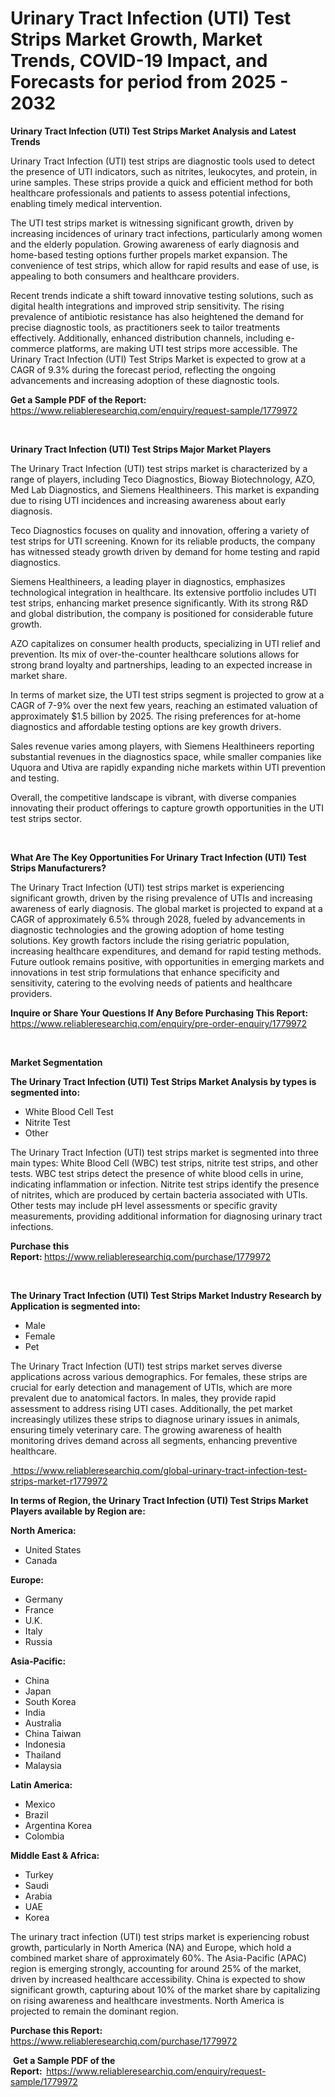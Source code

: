 <p><h1>Urinary Tract Infection (UTI) Test Strips Market Growth, Market Trends, COVID-19 Impact, and Forecasts for period from 2025 - 2032</h1></p><p><strong>Urinary Tract Infection (UTI) Test Strips Market Analysis and Latest Trends</strong></p>
<p><p>Urinary Tract Infection (UTI) test strips are diagnostic tools used to detect the presence of UTI indicators, such as nitrites, leukocytes, and protein, in urine samples. These strips provide a quick and efficient method for both healthcare professionals and patients to assess potential infections, enabling timely medical intervention.</p><p>The UTI test strips market is witnessing significant growth, driven by increasing incidences of urinary tract infections, particularly among women and the elderly population. Growing awareness of early diagnosis and home-based testing options further propels market expansion. The convenience of test strips, which allow for rapid results and ease of use, is appealing to both consumers and healthcare providers.</p><p>Recent trends indicate a shift toward innovative testing solutions, such as digital health integrations and improved strip sensitivity. The rising prevalence of antibiotic resistance has also heightened the demand for precise diagnostic tools, as practitioners seek to tailor treatments effectively. Additionally, enhanced distribution channels, including e-commerce platforms, are making UTI test strips more accessible. The Urinary Tract Infection (UTI) Test Strips Market is expected to grow at a CAGR of 9.3% during the forecast period, reflecting the ongoing advancements and increasing adoption of these diagnostic tools.</p></p>
<p><strong>Get a Sample PDF of the Report:&nbsp;</strong> <a href="https://www.reliableresearchiq.com/enquiry/request-sample/1779972?utm_campaign=1129&utm_medium=2&utm_source=Github&utm_content=ia&utm_term=14042025&utm_id=urinary-tract-infection-uti-test-strips">https://www.reliableresearchiq.com/enquiry/request-sample/1779972</a></p>
<p>&nbsp;</p>
<p><strong>Urinary Tract Infection (UTI) Test Strips Major Market Players</strong></p>
<p><p>The Urinary Tract Infection (UTI) test strips market is characterized by a range of players, including Teco Diagnostics, Bioway Biotechnology, AZO, Med Lab Diagnostics, and Siemens Healthineers. This market is expanding due to rising UTI incidences and increasing awareness about early diagnosis.</p><p>Teco Diagnostics focuses on quality and innovation, offering a variety of test strips for UTI screening. Known for its reliable products, the company has witnessed steady growth driven by demand for home testing and rapid diagnostics.</p><p>Siemens Healthineers, a leading player in diagnostics, emphasizes technological integration in healthcare. Its extensive portfolio includes UTI test strips, enhancing market presence significantly. With its strong R&D and global distribution, the company is positioned for considerable future growth.</p><p>AZO capitalizes on consumer health products, specializing in UTI relief and prevention. Its mix of over-the-counter healthcare solutions allows for strong brand loyalty and partnerships, leading to an expected increase in market share.</p><p>In terms of market size, the UTI test strips segment is projected to grow at a CAGR of 7-9% over the next few years, reaching an estimated valuation of approximately $1.5 billion by 2025. The rising preferences for at-home diagnostics and affordable testing options are key growth drivers.</p><p>Sales revenue varies among players, with Siemens Healthineers reporting substantial revenues in the diagnostics space, while smaller companies like Uquora and Utiva are rapidly expanding niche markets within UTI prevention and testing.</p><p>Overall, the competitive landscape is vibrant, with diverse companies innovating their product offerings to capture growth opportunities in the UTI test strips sector.</p></p>
<p>&nbsp;</p>
<p><strong>What Are The Key Opportunities For Urinary Tract Infection (UTI) Test Strips Manufacturers?</strong></p>
<p><p>The Urinary Tract Infection (UTI) test strips market is experiencing significant growth, driven by the rising prevalence of UTIs and increasing awareness of early diagnosis. The global market is projected to expand at a CAGR of approximately 6.5% through 2028, fueled by advancements in diagnostic technologies and the growing adoption of home testing solutions. Key growth factors include the rising geriatric population, increasing healthcare expenditures, and demand for rapid testing methods. Future outlook remains positive, with opportunities in emerging markets and innovations in test strip formulations that enhance specificity and sensitivity, catering to the evolving needs of patients and healthcare providers.</p></p>
<p><strong>Inquire or Share Your Questions If Any Before Purchasing This Report:</strong> <a href="https://www.reliableresearchiq.com/enquiry/pre-order-enquiry/1779972?utm_campaign=1129&utm_medium=2&utm_source=Github&utm_content=ia&utm_term=14042025&utm_id=urinary-tract-infection-uti-test-strips">https://www.reliableresearchiq.com/enquiry/pre-order-enquiry/1779972</a></p>
<p>&nbsp;</p>
<p><strong>Market Segmentation</strong></p>
<p><strong>The Urinary Tract Infection (UTI) Test Strips Market Analysis by types is segmented into:</strong></p>
<p><ul><li>White Blood Cell Test</li><li>Nitrite Test</li><li>Other</li></ul></p>
<p><p>The Urinary Tract Infection (UTI) test strips market is segmented into three main types: White Blood Cell (WBC) test strips, nitrite test strips, and other tests. WBC test strips detect the presence of white blood cells in urine, indicating inflammation or infection. Nitrite test strips identify the presence of nitrites, which are produced by certain bacteria associated with UTIs. Other tests may include pH level assessments or specific gravity measurements, providing additional information for diagnosing urinary tract infections.</p></p>
<p><strong>Purchase this Report:&nbsp;</strong><a href="https://www.reliableresearchiq.com/purchase/1779972?utm_campaign=1129&utm_medium=2&utm_source=Github&utm_content=ia&utm_term=14042025&utm_id=urinary-tract-infection-uti-test-strips">https://www.reliableresearchiq.com/purchase/1779972</a></p>
<p>&nbsp;</p>
<p><strong>The Urinary Tract Infection (UTI) Test Strips Market Industry Research by Application is segmented into:</strong></p>
<p><ul><li>Male</li><li>Female</li><li>Pet</li></ul></p>
<p><p>The Urinary Tract Infection (UTI) test strips market serves diverse applications across various demographics. For females, these strips are crucial for early detection and management of UTIs, which are more prevalent due to anatomical factors. In males, they provide rapid assessment to address rising UTI cases. Additionally, the pet market increasingly utilizes these strips to diagnose urinary issues in animals, ensuring timely veterinary care. The growing awareness of health monitoring drives demand across all segments, enhancing preventive healthcare.</p></p>
<p><a href="https://www.reliableresearchiq.com/global-urinary-tract-infection-test-strips-market-r1779972?utm_campaign=1129&utm_medium=2&utm_source=Github&utm_content=ia&utm_term=14042025&utm_id=urinary-tract-infection-uti-test-strips">&nbsp;https://www.reliableresearchiq.com/global-urinary-tract-infection-test-strips-market-r1779972</a></p>
<p><strong>In terms of Region, the Urinary Tract Infection (UTI) Test Strips Market Players available by Region are:</strong></p>
<p>
    <p> <strong> North America: </strong>
        <ul>
            <li>United States</li>
            <li>Canada</li>
        </ul>
        </p> 
    <p> <strong> Europe: </strong>
        <ul>
            <li>Germany</li>
            <li>France</li>
            <li>U.K.</li>
            <li>Italy</li>
            <li>Russia</li>
        </ul>
        </p> 
    <p> <strong> Asia-Pacific: </strong>
        <ul>
            <li>China</li>
            <li>Japan</li>
            <li>South Korea</li>
            <li>India</li>
            <li>Australia</li>
            <li>China Taiwan</li>
            <li>Indonesia</li>
            <li>Thailand</li>
            <li>Malaysia</li>
        </ul>
        </p> 
    <p> <strong> Latin America: </strong>
        <ul>
            <li>Mexico</li>
            <li>Brazil</li>
            <li>Argentina Korea</li>
            <li>Colombia</li>
        </ul>
        </p> 
    <p> <strong> Middle East & Africa: </strong>
        <ul>
            <li>Turkey</li>
            <li>Saudi</li>
            <li>Arabia</li>
            <li>UAE</li>
            <li>Korea</li>
        </ul>
    </p>
    </p>
<p><p>The urinary tract infection (UTI) test strips market is experiencing robust growth, particularly in North America (NA) and Europe, which hold a combined market share of approximately 60%. The Asia-Pacific (APAC) region is emerging strongly, accounting for around 25% of the market, driven by increased healthcare accessibility. China is expected to show significant growth, capturing about 10% of the market share by capitalizing on rising awareness and healthcare investments. North America is projected to remain the dominant region.</p></p>
<p><strong>Purchase this Report: </strong><a href="https://www.reliableresearchiq.com/purchase/1779972?utm_campaign=1129&utm_medium=2&utm_source=Github&utm_content=ia&utm_term=14042025&utm_id=urinary-tract-infection-uti-test-strips">https://www.reliableresearchiq.com/purchase/1779972</a></p>
<p>&nbsp;<strong>Get a Sample PDF of the Report:&nbsp;&nbsp;</strong><a href="https://www.reliableresearchiq.com/enquiry/request-sample/1779972?utm_campaign=1129&utm_medium=2&utm_source=Github&utm_content=ia&utm_term=14042025&utm_id=urinary-tract-infection-uti-test-strips">https://www.reliableresearchiq.com/enquiry/request-sample/1779972</a></p>
<p><strong></strong></p>
<p><p></p><p></p><p></p></p>